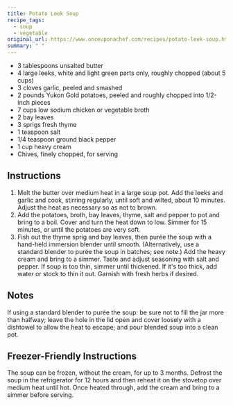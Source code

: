 ```yaml
---
title: Potato Leek Soup
recipe_tags: 
  - soup
  - vegetable
original_url: https://www.onceuponachef.com/recipes/potato-leek-soup.html
summary: " "
---
```


* 3 tablespoons unsalted butter
* 4 large leeks, white and light green parts only, roughly chopped (about 5 cups)
* 3 cloves garlic, peeled and smashed
* 2 pounds Yukon Gold potatoes, peeled and roughly chopped into 1/2-inch pieces
* 7 cups low sodium chicken or vegetable broth
* 2 bay leaves
* 3 sprigs fresh thyme
* 1 teaspoon salt
* 1/4 teaspoon ground black pepper
* 1 cup heavy cream
* Chives, finely chopped, for serving

## Instructions

1. Melt the butter over medium heat in a large soup pot. Add the leeks and garlic and cook, stirring regularly, until soft and wilted, about 10 minutes. Adjust the heat as necessary so as not to brown.
1. Add the potatoes, broth, bay leaves, thyme, salt and pepper to pot and bring to a boil. Cover and turn the heat down to low. Simmer for 15 minutes, or until the potatoes are very soft.
1. Fish out the thyme sprig and bay leaves, then purée the soup with a hand-held immersion blender until smooth. (Alternatively, use a standard blender to purée the soup in batches; see note.) Add the heavy cream and bring to a simmer. Taste and adjust seasoning with salt and pepper. If soup is too thin, simmer until thickened. If it's too thick, add water or stock to thin it out. Garnish with fresh herbs if desired.

## Notes

If using a standard blender to purée the soup: be sure not to fill the jar more than halfway; leave the hole in the lid open and cover loosely with a dishtowel to allow the heat to escape; and pour blended soup into a clean pot.

## Freezer-Friendly Instructions

The soup can be frozen, without the cream, for up to 3 months. Defrost the soup in the refrigerator for 12 hours and then reheat it on the stovetop over medium heat until hot. Once heated through, add the cream and bring to a simmer before serving.


